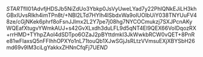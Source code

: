 $START$flI01AdvfjHDSJb5NiZdUo3Ybkp0JsVyUweLYad7y22PhlQNkEJiLH3khGBxIUvsRIkh4imTPn8t/+NBl2LTd7HYlh4ISbdxWa9oIUOIbUiY038TNYUuFV48ze/cGjNKek6phrf8oFsnJJlmx2L2Y7pe7j08hg7NYCOCmukzj7SXJPcnAKyWQEafXtugvYWmkAUJ+s42GvXLxdh3duLFL9d5qNT4EI9QEX66VoIDqozRX+rrHMD+TYhpZAol4dSDTpo6OZaJ2pBYttdmkI3JkWwkbRCW0vQET+8PnRe81wFlaxsQ5nFFIhhOPXYo1nL71touQb1XJwSGjJsRLtzVVmsuEXjXBYSbH26md69v9lM3ciLgYakkxZHNnCfqFj7U$END$